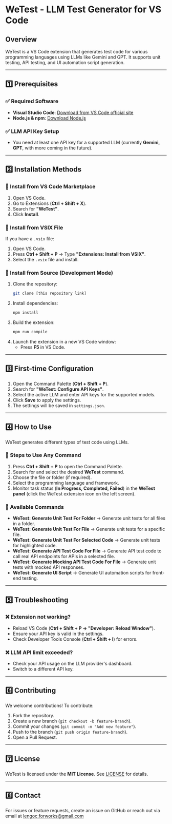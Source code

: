 # WeTest - LLM Test Generator for VS Code

## Overview
WeTest is a VS Code extension that generates test code for various programming languages using LLMs like Gemini and GPT. It supports unit testing, API testing, and UI automation script generation.

---

## 1️⃣ Prerequisites
### ✅ Required Software
- **Visual Studio Code**: [Download from VS Code official site](https://code.visualstudio.com/)
- **Node.js & npm**: [Download Node.js](https://nodejs.org/)

### ✅ LLM API Key Setup
- You need at least one API key for a supported LLM (currently **Gemini, GPT**, with more coming in the future).

---

## 2️⃣ Installation Methods
### 📌 Install from VS Code Marketplace
1. Open VS Code.
2. Go to Extensions (**Ctrl + Shift + X**).
3. Search for **"WeTest"**.
4. Click **Install**.

### 📌 Install from VSIX File
If you have a `.vsix` file:
1. Open VS Code.
2. Press **Ctrl + Shift + P** → Type **"Extensions: Install from VSIX"**.
3. Select the `.vsix` file and install.

### 📌 Install from Source (Development Mode)
1. Clone the repository:
   ```sh
   git clone [this repository link]
   ```
2. Install dependencies:
   ```sh
   npm install
   ```
3. Build the extension:
   ```sh
   npm run compile
   ```
4. Launch the extension in a new VS Code window:
   - Press **F5** in VS Code.

---

## 3️⃣ First-time Configuration
1. Open the Command Palette (**Ctrl + Shift + P**).
2. Search for **"WeTest: Configure API Keys"**.
3. Select the active LLM and enter API keys for the supported models.
4. Click **Save** to apply the settings.
5. The settings will be saved in `settings.json`.

---

## 4️⃣ How to Use
WeTest generates different types of test code using LLMs.

### 🔹 Steps to Use Any Command
1. Press **Ctrl + Shift + P** to open the Command Palette.
2. Search for and select the desired **WeTest** command.
3. Choose the file or folder (if required).
4. Select the programming language and framework.
5. Monitor task status (**In Progress, Completed, Failed**) in the **WeTest panel** (click the WeTest extension icon on the left screen).

### 📌 Available Commands
- **WeTest: Generate Unit Test For Folder** → Generate unit tests for all files in a folder.
- **WeTest: Generate Unit Test For File** → Generate unit tests for a specific file.
- **WeTest: Generate Unit Test For Selected Code** → Generate unit tests for highlighted code.
- **WeTest: Generate API Test Code For File** → Generate API test code to call real API endpoints for APIs in a selected file.
- **WeTest: Generate Mocking API Test Code For File** → Generate unit tests with mocked API responses.
- **WeTest: Generate UI Script** → Generate UI automation scripts for front-end testing.

---

## 5️⃣ Troubleshooting
### ❌ Extension not working?
- Reload VS Code (**Ctrl + Shift + P → "Developer: Reload Window"**).
- Ensure your API key is valid in the settings.
- Check Developer Tools Console (**Ctrl + Shift + I**) for errors.

### ❌ LLM API limit exceeded?
- Check your API usage on the LLM provider's dashboard.
- Switch to a different API key.

---

## 6️⃣ Contributing
We welcome contributions! To contribute:
1. Fork the repository.
2. Create a new branch (`git checkout -b feature-branch`).
3. Commit your changes (`git commit -m "Add new feature"`).
4. Push to the branch (`git push origin feature-branch`).
5. Open a Pull Request.

---

## 7️⃣ License
WeTest is licensed under the **MIT License**. See [LICENSE](LICENSE) for details.

---

## 8️⃣ Contact
For issues or feature requests, create an issue on GitHub or reach out via email at lengoc.forworks@gmail.com

